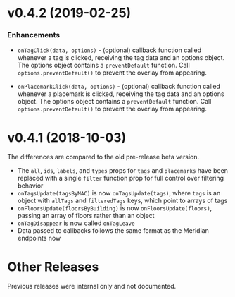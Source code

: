 # v0.4.2 (2019-02-25)

### Enhancements

* `onTagClick(data, options)` - (optional) callback function called whenever a tag is clicked, receiving the tag data and an options object. The options object contains a `preventDefault` function. Call `options.preventDefault()` to prevent the overlay from appearing.

* `onPlacemarkClick(data, options)` - (optional) callback function called whenever a placemark is clicked, receiving the tag data and an options object. The options object contains a `preventDefault` function. Call `options.preventDefault()` to prevent the overlay from appearing.

# v0.4.1 (2018-10-03)

The differences are compared to the old pre-release beta version.

* The `all`, `ids`, `labels`, and `types` props for `tags` and `placemarks` have
  been replaced with a single `filter` function prop for full control over
  filtering behavior
* `onTagsUpdate(tagsByMAC)` is now `onTagsUpdate(tags)`, where `tags` is an
  object with `allTags` and `filteredTags` keys, which point to arrays of tags
* `onFloorsUpdate(floorsByBuilding)` is now `onFloorsUpdate(floors)`, passing an
  array of floors rather than an object
* `onTagDisappear` is now called `onTagLeave`
* Data passed to callbacks follows the same format as the Meridian endpoints now

# Other Releases

Previous releases were internal only and not documented.

